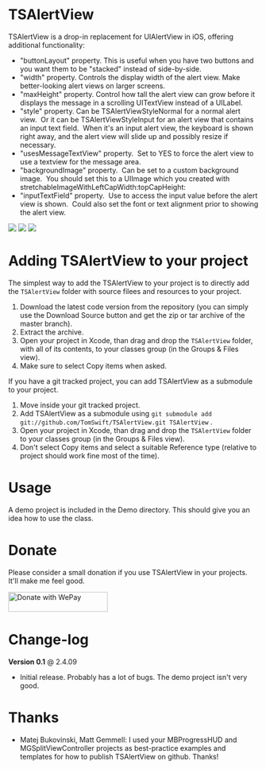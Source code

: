 TSAlertView
===========

TSAlertView is a drop-in replacement for UIAlertView in iOS, offering additional functionality:

* "buttonLayout" property.  This is useful when you have two buttons and you want them to be "stacked" instead of side-by-side.
* "width" property.  Controls the display width of the alert view.  Make better-looking alert views on larger screens.
* "maxHeight" property.  Control how tall the alert view can grow before it displays the message in a scrolling UITextView instead of a UILabel.
* "style" property. Can be TSAlertViewStyleNormal for a normal alert view.  Or it can be TSAlertViewStyleInput for an alert view that contains an input text field.  When it's an input alert view, the keyboard is shown right away, and the alert view will slide up and possibly resize if necessary. 
* "usesMessageTextView" property.  Set to YES to force the alert view to use a textview for the message area.
* "backgroundImage" property.  Can be set to a custom background image.  You should set this to a UIImage which you created with stretchableImageWithLeftCapWidth:topCapHeight:
* "inputTextField" property.  Use to access the input value before the alert view is shown.  Could also set the font or text alignment prior to showing the alert view.

[![](http://dl.dropbox.com/u/47535/TSAlertView/1-thumb.png)](http://dl.dropbox.com/u/47535/TSAlertView/1.png)
[![](http://dl.dropbox.com/u/47535/TSAlertView/2-thumb.png)](http://dl.dropbox.com/u/47535/TSAlertView/2.png)
[![](http://dl.dropbox.com/u/47535/TSAlertView/3-thumb.png)](http://dl.dropbox.com/u/47535/TSAlertView/3.png)

Adding TSAlertView to your project
====================================

The simplest way to add the TSAlertView to your project is to directly add the `TSAlertView` folder with source filees and resources to your project.

1. Download the latest code version from the repository (you can simply use the Download Source button and get the zip or tar archive of the master branch).
2. Extract the archive.
3. Open your project in Xcode, than drag and drop the `TSAlertView` folder, with all of its contents, to your classes group (in the Groups & Files view). 
4. Make sure to select Copy items when asked. 

If you have a git tracked project, you can add TSAlertView as a submodule to your project. 

1. Move inside your git tracked project.
2. Add TSAlertView as a submodule using `git submodule add git://github.com/TomSwift/TSAlertView.git TSAlertView` .
3. Open your project in Xcode, than drag and drop the `TSAlertView` folder to your classes group (in the Groups & Files view). 
4. Don't select Copy items and select a suitable Reference type (relative to project should work fine most of the time). 

Usage
=====

A demo project is included in the Demo directory. This should give you an idea how to use the class. 

Donate
======

Please consider a small donation if you use TSAlertView in your projects.  It'll make me feel good.

<a href="https://www.wepay.com/donate/130885"  target="_blank" ><img src="https://www.wepay.com/img/widgets/donate_with_wepay.png" alt="Donate with WePay" height="40" width="200" /></a>

Change-log
==========

**Version 0.1** @ 2.4.09

- Initial release.  Probably has a lot of bugs.  The demo project isn't very good.


Thanks
======

* Matej Bukovinski, Matt Gemmell:  I used your MBProgressHUD and MGSplitViewController projects as best-practice examples and templates for how to publish TSAlertView on github.  Thanks!